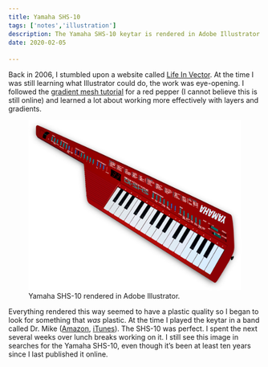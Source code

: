 ```yaml
---
title: Yamaha SHS-10
tags: ['notes','illustration']
description: The Yamaha SHS-10 keytar is rendered in Adobe Illustrator. Created in about 2006. 
date: 2020-02-05

---
```

Back in 2006, I stumbled upon a website called [Life In Vector](http://lifeinvector.com). At the time I was still learning what Illustrator could do, the work was eye-opening. I followed the [gradient mesh tutorial](http://lifeinvector.com/downloads/) for a red pepper (I cannot believe this is still online) and learned a lot about working more effectively with layers and gradients. 

<figure>
    <img src="/images/keytar/yamaha-shs-10.png" alt="Yamaha SHS-10 Keytar">
    <figcaption>Yamaha SHS-10 rendered in Adobe Illustrator.</figcaption>
</figure>

Everything rendered this way seemed to have a plastic quality so I began to look for something that *was* plastic. At the time I played the keytar in a band called Dr. Mike (<a href="https://www.amazon.com/Mighty-Love-Dr-Mike/dp/B000FSMMNK/">Amazon</a>,  <a href="https://itunes.apple.com/us/album/a-mighty-love/97175026">iTunes</a>). The SHS-10 was perfect. I spent the next several weeks over lunch breaks working on it. I still see this image in searches for the Yamaha SHS-10, even though it’s been at least ten years since I last published it online. 